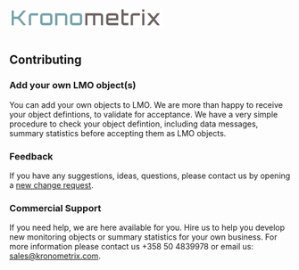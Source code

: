 <img src="/docs/img/k-logo.png" align="left" height="35" width="275" />
<br/><br/>
<br/>

## Contributing

### Add your own LMO object(s)
You can add your own objects to LMO. We are more than happy to receive your object defintions, to validate for acceptance. We have a very simple procedure to check your object defintion, including data messages, summary statistics before accepting them as LMO objects.

### Feedback
If you have any suggestions, ideas, questions, please contact us by opening a [new change request](https://github.com/sparvu/lmo/issues).

### Commercial Support
If you need help, we are here available for you. Hire us to help you develop new monitoring objects or summary statistics for your own business. For more information please contact us +358 50 4839978 or email us: sales@kronometrix.com.
